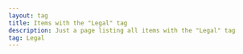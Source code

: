 ```yaml
---
layout: tag
title: Items with the "Legal" tag
description: Just a page listing all items with the "Legal" tag
tag: Legal
---
```

